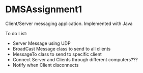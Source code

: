 # DMSAssignment1
Client/Server messaging application. Implemented with Java

To do List:
- Server Message using UDP
- BroadCast Message class to send to all clients
- MessageTo class to send to specific client
- Connect Server and Clients through different computers???
- Notify when Client disconnects
